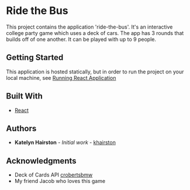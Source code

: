 # Ride the Bus

This project contains the application 'ride-the-bus'. It's an interactive college party game which uses a deck of cars. 
The app has 3 rounds that builds off of one another. It can be played with up to 9 people.  

## Getting Started

This application is hosted statically, but in order to run the project on your local machine, 
see [Running React Application](https://github.com/khairston/ride-the-bus/blob/master/REACT_README.md)

## Built With

* [React](https://reactjs.org/docs/)

## Authors

* **Katelyn Hairston** - *Initial work* - [khairston](https://github.com/khairston)

## Acknowledgments

* Deck of Cards API [crobertsbmw](https://github.com/crobertsbmw/)
* My friend Jacob who loves this game

